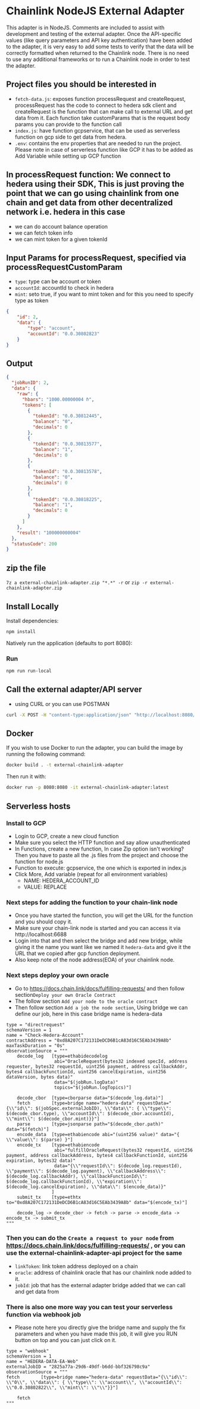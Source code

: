 # Chainlink NodeJS External Adapter

This adapter is in NodeJS. Comments are included to assist with development and testing of the external adapter. Once the API-specific values (like query parameters and API key authentication) have been added to the adapter, it is very easy to add some tests to verify that the data will be correctly formatted when returned to the Chainlink node. There is no need to use any additional frameworks or to run a Chainlink node in order to test the adapter.

## Project files you should be interested in
- `fetch-data.js`: exposes function processRequest and createRequest, processRequest has the code to connect to hedera sdk client and createRequest is the function that can make call to external URL and get data from it. Each function take customParams that is the request body params you can provide to the function call
- `index.js`: have function gcpservice, that can be used as serverless function on gcp side to get data from hedera.
- `.env`: contains the env properties that are needed to run the project. Please note in case of serverless function like GCP it has to be added as Add Variable while setting up GCP function

## In processRequest function: We connect to hedera using their SDK, This is just proving the point that we can go using chainlink from one chain and get data from other decentralized network i.e. hedera in this case
- we can do account balance operation
- we  can fetch token info
- we can mint token for a given tokenId

## Input Params for processRequest, specified via processRequestCustomParam

- `type`: type can be account or token
- `accountId`: accountId to check in hedera
- `mint`: seto true, if you want to mint token and for this you need to specify type as token

```json
{
    "id": 2,
    "data": {
        "type": "account",
        "accountId": "0.0.30802823"
    }
}
```

## Output

```json
{
  "jobRunID": 2,
  "data": {
    "raw": {
      "hbars": "1000.00000004 ℏ",
      "tokens": [
        {
          "tokenId": "0.0.30812445",
          "balance": "0",
          "decimals": 0
        },
        {
          "tokenId": "0.0.30813577",
          "balance": "1",
          "decimals": 0
        },
        {
          "tokenId": "0.0.30813578",
          "balance": "0",
          "decimals": 0
        },
        {
          "tokenId": "0.0.30818225",
          "balance": "1",
          "decimals": 0
        }
      ]
    },
    "result": "100000000004"
  },
  "statusCode": 200
}
```

## zip the file

`7z a external-chainlink-adapter.zip "*.*" -r`
or
`zip -r external-chainlink-adapter.zip`


## Install Locally

Install dependencies:

```bash
npm install
```

Natively run the application (defaults to port 8080):

### Run

```bash
npm run run-local
```

## Call the external adapter/API server

- using CURL or you can use POSTMAN

```bash
curl -X POST -H "content-type:application/json" "http://localhost:8080/" --data '{"id": 2,"data": {"type": "account", "accountId": "0.0.30802822" }}'
```

## Docker

If you wish to use Docker to run the adapter, you can build the image by running the following command:

```bash
docker build . -t external-chainlink-adapter
```

Then run it with:

```bash
docker run -p 8080:8080 -it external-chainlink-adapter:latest
```

## Serverless hosts


### Install to GCP
- Login to GCP, create a new cloud function
- Make sure you select the HTTP function and say allow unauthenticated
- In Functions, create a new function, In case Zip option isn't working? Then you have to paste all the .js files from the project and choose the function for node.js
- Function to execute: gcpservice, the one which is exported in index.js
- Click More, Add variable (repeat for all environment variables)
  - NAME: HEDERA_ACCOUNT_ID
  - VALUE: REPLACE


### Next steps for adding the function to your chain-link node
- Once you have started the function, you will get the URL for the function and you should copy it.
- Make sure your chain-link node is started and you can access it via http://localhost:6688
- Login into that and then select the bridge and add new bridge, while giving it the name you want like we named it `hedera-data` and give it the URL that we copied after gcp function deployment.
- Also keep note of the node address(EOA) of your chainlink node.

### Next steps deploy your own oracle
- Go to https://docs.chain.link/docs/fulfilling-requests/ and then follow section`Deploy your own Oracle Contract`
- The follow section `Add your node to the oracle contract`
- Then follow section `Add a job the node section`, Using bridge we can define our job, here in this case bridge name is hedera-data
```
type = "directrequest"
schemaVersion = 1
name = "Check-Hedera-Account"
contractAddress = "0xd8A207C172131DeDCD6B1cA83d16C5EAb3439A8b"
maxTaskDuration = "0s"
observationSource = """
    decode_log   [type=ethabidecodelog
                  abi="OracleRequest(bytes32 indexed specId, address requester, bytes32 requestId, uint256 payment, address callbackAddr, bytes4 callbackFunctionId, uint256 cancelExpiration, uint256 dataVersion, bytes data)"
                  data="$(jobRun.logData)"
                  topics="$(jobRun.logTopics)"]

    decode_cbor  [type=cborparse data="$(decode_log.data)"]
    fetch        [type=bridge name="hedera-data" requestData="{\\"id\\": $(jobSpec.externalJobID), \\"data\\": { \\"type\\": $(decode_cbor.type), \\"accountId\\": $(decode_cbor.accountId), \\"mint\\": $(decode_cbor.mint)}}"]
    parse        [type=jsonparse path="$(decode_cbor.path)" data="$(fetch)"]
    encode_data  [type=ethabiencode abi="(uint256 value)" data="{ \\"value\\": $(parse) }"]
    encode_tx    [type=ethabiencode
                  abi="fulfillOracleRequest(bytes32 requestId, uint256 payment, address callbackAddress, bytes4 callbackFunctionId, uint256 expiration, bytes32 data)"
                  data="{\\"requestId\\": $(decode_log.requestId), \\"payment\\": $(decode_log.payment), \\"callbackAddress\\": $(decode_log.callbackAddr), \\"callbackFunctionId\\": $(decode_log.callbackFunctionId), \\"expiration\\": $(decode_log.cancelExpiration), \\"data\\": $(encode_data)}"
                 ]
    submit_tx    [type=ethtx to="0xd8A207C172131DeDCD6B1cA83d16C5EAb3439A8b" data="$(encode_tx)"]

    decode_log -> decode_cbor -> fetch -> parse -> encode_data -> encode_tx -> submit_tx
"""
```

### Then you can do the `Create a request to your node` from https://docs.chain.link/docs/fulfilling-requests/ , or you can use the external-chainlink-adapter-api project for the same

- `linkToken`: link token address deployed on a chain
- `oracle`: address of chainlink oracle that has our chainlink node added to it.
- `jobId`: job that has the external adapter bridge added that we can call and get data from


### There is also one more way you can test your serverless function via webhook job
- Please note here you directly give the bridge name and supply the fix parameters and when you have made this job, it will give you RUN button on top and you can just click on it.
```
type = "webhook"
schemaVersion = 1
name = "HEDERA-DATA-EA-Web"
externalJobID = "2825a77a-29d6-49df-b6dd-bbf326798c9a"
observationSource = """
fetch        [type=bridge name="hedera-data" requestData="{\\"id\\": \\"0\\", \\"data\\": { \\"type\\": \\"account\\", \\"accountId\\": \\"0.0.30802822\\", \\"mint\\": \\"\\"}}"]

    fetch
"""
```
